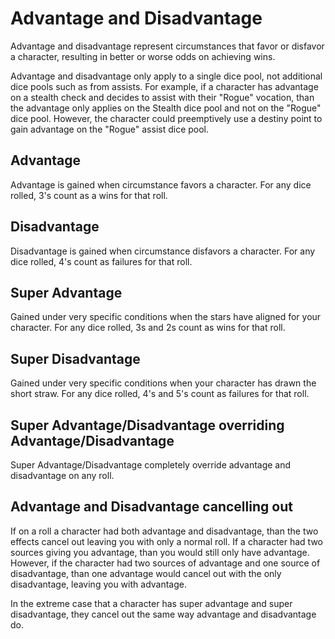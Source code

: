 # Advantage and Disadvantage

Advantage and disadvantage represent circumstances that favor or disfavor a character, resulting in better or worse odds on achieving wins.

Advantage and disadvantage only apply to a single dice pool, not additional dice pools such as from assists. For example, if a character has advantage on a stealth check and decides to assist with their "Rogue" vocation, than the advantage only applies on the Stealth dice pool and not on the "Rogue" dice pool. However, the character could preemptively use a destiny point to gain advantage on the "Rogue" assist dice pool.

## Advantage

Advantage is gained when circumstance favors a character. For any dice rolled, 3's count as a wins for that roll.

## Disadvantage

Disadvantage is gained when circumstance disfavors a character. For any dice rolled, 4's count as failures for that roll.

## Super Advantage

Gained under very specific conditions when the stars have aligned for your character. For any dice rolled, 3s and 2s count as wins for that roll.

## Super Disadvantage

Gained under very specific conditions when your character has drawn the short straw. For any dice rolled, 4's and 5's count as failures for that roll.

## Super Advantage/Disadvantage overriding Advantage/Disadvantage

Super Advantage/Disadvantage completely override advantage and disadvantage on any roll.

## Advantage and Disadvantage cancelling out

If on a roll a character had both advantage and disadvantage, than the two effects cancel out leaving you with only a normal roll. If a character had two sources giving you advantage, than you would still only have advantage. However, if the character had two sources of advantage and one source of disadvantage, than one advantage would cancel out with the only disadvantage, leaving you with advantage.

In the extreme case that a character has super advantage and super disadvantage, they cancel out the same way advantage and disadvantage do.
